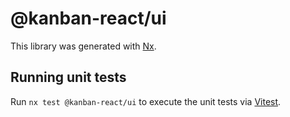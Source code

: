 # @kanban-react/ui

This library was generated with [Nx](https://nx.dev).

## Running unit tests

Run `nx test @kanban-react/ui` to execute the unit tests via [Vitest](https://vitest.dev/).
